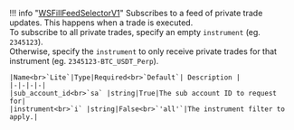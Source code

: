 !!! info "[WSFillFeedSelectorV1](/../../schemas/ws_fill_feed_selector_v1)"
    Subscribes to a feed of private trade updates. This happens when a trade is executed.<br>To subscribe to all private trades, specify an empty `instrument` (eg. `2345123`).<br>Otherwise, specify the `instrument` to only receive private trades for that instrument (eg. `2345123-BTC_USDT_Perp`).<br>

    |Name<br>`Lite`|Type|Required<br>`Default`| Description |
    |-|-|-|-|
    |sub_account_id<br>`sa` |string|True|The sub account ID to request for|
    |instrument<br>`i` |string|False<br>`'all'`|The instrument filter to apply.|
